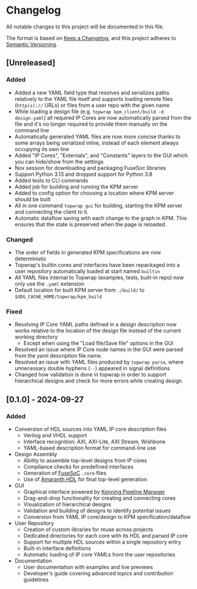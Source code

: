 # Changelog

All notable changes to this project will be documented in this file.

The format is based on [Keep a Changelog](https://keepachangelog.com/en/1.1.0/),
and this project adheres to [Semantic Versioning](https://semver.org/spec/v2.0.0.html).

## [Unreleased]

### Added

- Added a new YAML field type that resolves and serializes paths relatively to the YAML file itself and supports loading remote files (`http(s)://` URLs) or files from a user repo with the given name
- While loading a design file (e.g. `topwrap kpm_client/build -d design.yaml`) all required IP Cores are now automatically parsed from the file and it's no longer required to provide them manually on the command line
- Automatically generated YAML files are now more concise thanks to some arrays being serialized inline, instead of each element always occupying its own line
- Added "IP Cores", "Externals", and "Constants" layers to the GUI which you can hide/show from the settings
- Nox session for downloading and packaging FuseSoc libraries
- Support Python 3.13 and dropped support for Python 3.8
- Added tests to CLI commands
- Added job for building and running the KPM server
- Added to config option for choosing a location where KPM server should be built
- All in one command `topwrap gui` for building, starting the KPM server and connecting the client to it.
- Automatic dataflow saving with each change to the graph in KPM. This ensures that the state is preserved when the page is reloaded.

### Changed

- The order of fields in generated KPM specifications are now deterministic
- Topwrap's builtin cores and interfaces have been repackaged into a user repository automatically loaded at start named `builtin`
- All YAML files internal to Topwrap (examples, tests, built-in repo) now only use the `.yaml` extension
- Default location for built KPM server from `./build/` to `$XDG_CACHE_HOME/topwrap/kpm_build`

### Fixed

- Resolving IP Core YAML paths defined in a design description now works relative to the location of the design file instead of the current working directory
    - Except when using the "Load file/Save file" options in the GUI
- Resolved an issue where IP Core node names in the GUI were parsed from the yaml description file name.
- Resolved an issue with YAML files produced by `topwrap parse`, where unnecessary double hyphens (`--`) appeared in signal definitions
- Changed how validation is done in topwrap in order to support hierarchical designs and check for more errors while creating design

## [0.1.0] - 2024-09-27

### Added

- Conversion of HDL sources into YAML IP core description files
    - Verilog and VHDL support
    - Interface recognition: AXI, AXI-Lite, AXI Stream, Wishbone
    - YAML-based description format for command-line use
- Design Assembly
    - Ability to assemble top-level designs from IP cores
    - Compliance checks for predefined interfaces
    - Generation of [FuseSoC](https://github.com/olofk/fusesoc) `.core` files
    - Use of [Amaranth HDL](https://github.com/amaranth-lang/amaranth) for final top-level generation
- GUI
    - Graphical interface powered by [Kenning Pipeline Manager](https://github.com/antmicro/kenning-pipeline-manager)
    - Drag-and-drop functionality for creating and connecting cores
    - Visualization of hierarchical designs
    - Validation and building of designs to identify potential issues
    - Conversion from YAML IP core/design to KPM specification/dataflow
- User Repository
    - Creation of custom libraries for reuse across projects
    - Dedicated directories for each core with its HDL and parsed IP core
    - Support for multiple HDL sources within a single repository entry
    - Built-in interface definitions
    - Automatic loading of IP core YAMLs from the user repositories
- Documentation
    - User documentation with examples and live previews
    - Developer's guide covering advanced topics and contribution guidelines
